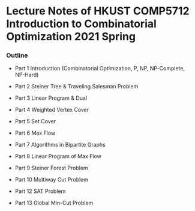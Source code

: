 # Lecture Notes of HKUST COMP5712 Introduction to Combinatorial Optimization 2021 Spring
### Outline

+ Part 1 Introduction (Combinatorial Optimization, P, NP, NP-Complete, NP-Hard)

+ Part 2 Steiner Tree & Traveling Salesman Problem

+ Part 3 Linear Program & Dual

+ Part 4 Weighted Vertex Cover

+ Part 5 Set Cover

+ Part 6 Max Flow

+ Part 7 Algorithms in Bipartite Graphs

+ Part 8 Linear Program of Max Flow

+ Part 9 Steiner Forest Problem

+ Part 10 Multiway Cut Problem

+ Part 12 SAT Problem

+ Part 13 Global Min-Cut Problem
